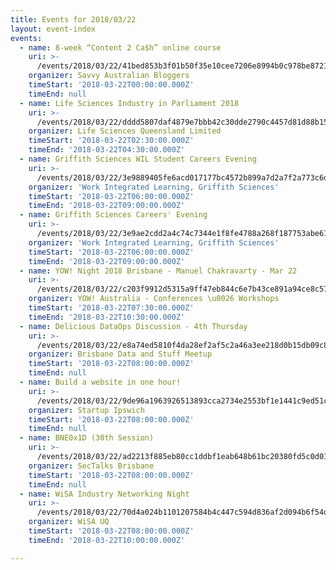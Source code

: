 ```yaml
---
title: Events for 2018/03/22
layout: event-index
events:
  - name: 8-week “Content 2 Ca$h” online course
    uri: >-
      /events/2018/03/22/41bed853b3f01b50f35e10cee7206e8994b0c978be872187f3763c8347a23c6e
    organizer: Savvy Australian Bloggers
    timeStart: '2018-03-22T00:00:00.000Z'
    timeEnd: null
  - name: Life Sciences Industry in Parliament 2018
    uri: >-
      /events/2018/03/22/dddd5807daf4879e7bbb42c30dde2790c4457d81d88b15c4f9aba1a86850cb45
    organizer: Life Sciences Queensland Limited
    timeStart: '2018-03-22T02:30:00.000Z'
    timeEnd: '2018-03-22T04:30:00.000Z'
  - name: Griffith Sciences WIL Student Careers Evening
    uri: >-
      /events/2018/03/22/3e9889405fe6acd017177bc4572b899a7d2a7f2a773c6dde4a2174fba9ca45e7
    organizer: 'Work Integrated Learning, Griffith Sciences'
    timeStart: '2018-03-22T06:00:00.000Z'
    timeEnd: '2018-03-22T09:00:00.000Z'
  - name: Griffith Sciences Careers' Evening
    uri: >-
      /events/2018/03/22/3e9ae2cdd2a4c74c7344e1f8fe4788a268f187753abe61d92344a99c6e46f5e7
    organizer: 'Work Integrated Learning, Griffith Sciences'
    timeStart: '2018-03-22T06:00:00.000Z'
    timeEnd: '2018-03-22T09:00:00.000Z'
  - name: YOW! Night 2018 Brisbane - Manuel Chakravarty - Mar 22
    uri: >-
      /events/2018/03/22/c203f9912d5315a9ff47eb844c6e7b43ce891a94ce8c572677c79a89a698f478
    organizer: YOW! Australia - Conferences \u0026 Workshops
    timeStart: '2018-03-22T07:30:00.000Z'
    timeEnd: '2018-03-22T10:30:00.000Z'
  - name: Delicious DataOps Discussion - 4th Thursday
    uri: >-
      /events/2018/03/22/e8a74ed5810f4da28ef2af5c2a46a3ee218d0b15db09c87e96e80707501b6ab3
    organizer: Brisbane Data and Stuff Meetup
    timeStart: '2018-03-22T08:00:00.000Z'
    timeEnd: null
  - name: Build a website in one hour!
    uri: >-
      /events/2018/03/22/9de96a1963926513893cca2734e2553bf1e1441c9ed51c68953c4a00b856d298
    organizer: Startup Ipswich
    timeStart: '2018-03-22T08:00:00.000Z'
    timeEnd: null
  - name: BNE0x1D (30th Session)
    uri: >-
      /events/2018/03/22/ad2213f885eb80cc1ddbf1eab648b61bc20380fd5c0d01895caab38abe5bc0da
    organizer: SecTalks Brisbane
    timeStart: '2018-03-22T08:00:00.000Z'
    timeEnd: null
  - name: WiSA Industry Networking Night
    uri: >-
      /events/2018/03/22/70d4a024b1101207584b4c447c594d836af2d094b6f54d9d419774ab40e96cfd
    organizer: WiSA UQ
    timeStart: '2018-03-22T08:00:00.000Z'
    timeEnd: '2018-03-22T10:00:00.000Z'

---
```

